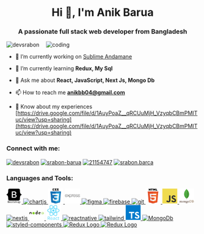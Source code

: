 <h1 align="center">Hi 👋, I'm Anik Barua</h1>
<h3 align="center">A passionate full stack web developer from Bangladesh</h3>
<img align="right" alt="coding" width="400" src="https://enacteservices.com/wp-content/themes/twentytwenty/images/hire-developer/animation_500_l4zc9j5g.gif">

<p align="left"> <img src="https://komarev.com/ghpvc/?username=devsrabon&label=Profile%20views&color=0e75b6&style=flat" alt="devsrabon" /> </p>

- 🔭 I’m currently working on [Sublime Andamane](https://andamane.vercel.app/)

- 🌱 I’m currently learning **Redux, My Sql**

- 💬 Ask me about **React, JavaScript, Next Js, Mongo Db**

- 📫 How to reach me **anikbb04@gmail.com**

- 📄 Know about my experiences [https://drive.google.com/file/d/1AuyPoaZ__qRCUuMjH_VzyqbCBmPMITuc/view?usp=sharing](https://drive.google.com/file/d/1AuyPoaZ__qRCUuMjH_VzyqbCBmPMITuc/view?usp=sharing)

<h3 align="left">Connect with me:</h3>
<p align="left">
<a href="https://dev.to/1104anikbarua" target="blank"><img align="center" src="https://raw.githubusercontent.com/rahuldkjain/github-profile-readme-generator/master/src/images/icons/Social/devto.svg" alt="devsrabon" height="30" width="40" /></a>
<a href="https://www.linkedin.com/in/anikbb04/" target="blank"><img align="center" src="https://raw.githubusercontent.com/rahuldkjain/github-profile-readme-generator/master/src/images/icons/Social/linked-in-alt.svg" alt="srabon-barua" height="30" width="40" /></a>
<a href="https://stackoverflow.com/users/20364658/anik-barua" target="blank"><img align="center" src="https://raw.githubusercontent.com/rahuldkjain/github-profile-readme-generator/master/src/images/icons/Social/stack-overflow.svg" alt="21154747" height="30" width="40" /></a>
<a href="https://www.facebook.com/profile.php?id=100007521315781" target="blank"><img align="center" src="https://raw.githubusercontent.com/rahuldkjain/github-profile-readme-generator/master/src/images/icons/Social/facebook.svg" alt="srabon.barca" height="30" width="40" /></a>
</p>

<h3 align="left">Languages and Tools:</h3>
<p align="left"> <a href="https://getbootstrap.com" target="_blank" rel="noreferrer"> <img src="https://raw.githubusercontent.com/devicons/devicon/master/icons/bootstrap/bootstrap-plain-wordmark.svg" alt="bootstrap" width="40" height="40"/> </a> <a href="https://www.chartjs.org" target="_blank" rel="noreferrer"> <img src="https://www.chartjs.org/media/logo-title.svg" alt="chartjs" width="40" height="40"/> </a> <a href="https://www.w3schools.com/css/" target="_blank" rel="noreferrer"> <img src="https://raw.githubusercontent.com/devicons/devicon/master/icons/css3/css3-original-wordmark.svg" alt="css3" width="40" height="40"/> </a> <a href="https://expressjs.com" target="_blank" rel="noreferrer"> <img src="https://raw.githubusercontent.com/devicons/devicon/master/icons/express/express-original-wordmark.svg" alt="express" width="40" height="40"/> </a> <a href="https://www.figma.com/" target="_blank" rel="noreferrer"> <img src="https://www.vectorlogo.zone/logos/figma/figma-icon.svg" alt="figma" width="40" height="40"/> </a> <a href="https://firebase.google.com/" target="_blank" rel="noreferrer"> <img src="https://www.vectorlogo.zone/logos/firebase/firebase-icon.svg" alt="firebase" width="40" height="40"/> </a> <a href="https://git-scm.com/" target="_blank" rel="noreferrer"> <img src="https://www.vectorlogo.zone/logos/git-scm/git-scm-icon.svg" alt="git" width="40" height="40"/> </a> <a href="https://www.w3.org/html/" target="_blank" rel="noreferrer"> <img src="https://raw.githubusercontent.com/devicons/devicon/master/icons/html5/html5-original-wordmark.svg" alt="html5" width="40" height="40"/> </a> <a href="https://developer.mozilla.org/en-US/docs/Web/JavaScript" target="_blank" rel="noreferrer"> <img src="https://raw.githubusercontent.com/devicons/devicon/master/icons/javascript/javascript-original.svg" alt="javascript" width="40" height="40"/> </a> <a href="https://www.mongodb.com/" target="_blank" rel="noreferrer"> <img src="https://raw.githubusercontent.com/devicons/devicon/master/icons/mongodb/mongodb-original-wordmark.svg" alt="mongodb" width="40" height="40"/> </a> <a href="https://nextjs.org/" target="_blank" rel="noreferrer"> <img src="https://cdn.worldvectorlogo.com/logos/nextjs-2.svg" alt="nextjs" width="40" height="40"/> </a> <a href="https://nodejs.org" target="_blank" rel="noreferrer"> <img src="https://raw.githubusercontent.com/devicons/devicon/master/icons/nodejs/nodejs-original-wordmark.svg" alt="nodejs" width="40" height="40"/> </a> <a href="https://reactjs.org/" target="_blank" rel="noreferrer"> <img src="https://raw.githubusercontent.com/devicons/devicon/master/icons/react/react-original-wordmark.svg" alt="react" width="40" height="40"/> </a> <a href="https://reactnative.dev/" target="_blank" rel="noreferrer"> <img src="https://reactnative.dev/img/header_logo.svg" alt="reactnative" width="40" height="40"/> </a> <a href="https://tailwindcss.com/" target="_blank" rel="noreferrer"> <img src="https://www.vectorlogo.zone/logos/tailwindcss/tailwindcss-icon.svg" alt="tailwind" width="40" height="40"/> </a> <a href="https://www.typescriptlang.org/" target="_blank" rel="noreferrer"> <img src="https://raw.githubusercontent.com/devicons/devicon/master/icons/typescript/typescript-original.svg" alt="typescript" width="40" height="40"/> 
  </a>
  <a
            href="https://www.mongodb.com/atlas/database"
            target="_blank"
            rel="noopener noreferrer"
          >
            <img
              src="https://images.crunchbase.com/image/upload/c_lpad,h_170,w_170,f_auto,b_white,q_auto:eco,dpr_1/erkxwhl1gd48xfhe2yld"
              alt="MongoDb"
              width="40"
              height="40"
            />
          </a>
<a
            href="https://styled-components.com/"
            target="_blank"
            rel="noopener noreferrer"
          >
            <img
              alt="styled-components"
              src="https://raw.githubusercontent.com/styled-components/brand/master/styled-components.png"
              height="40"
              width="40"
            />
          </a>
  <a
            href="https://redux.js.org/"
            target="_blank"
            rel="noopener noreferrer"
          >
            <img
              src="https://raw.githubusercontent.com/reduxjs/redux/master/logo/logo.png"
              alt="Redux Logo"
              width="40"
              height="40"
            />
          </a>
 <a
            href="https://redux.js.org/"
            target="_blank"
            rel="noopener noreferrer"
          >
            <img
              src="https://raw.githubusercontent.com/reduxjs/redux/master/logo/logo.png"
              alt="Redux Logo"
              width="40"
              height="40"
            />
          </a>
</a> </p>
</a> </p>
